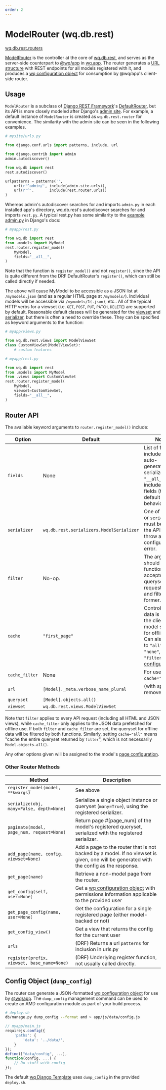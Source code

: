```yaml
---
order: 2
---
```


ModelRouter (wq.db.rest)
========================

[wq.db.rest.routers]

[ModelRouter] is the controller at the core of [wq.db.rest], and serves as the server-side counterpart to [@wq/app] in [wq.app].  The router generates a [URL structure] with REST endpoints for all models registered with it, and produces a [wq configuration object][config] for consumption by @wq/app's client-side router.

## Usage

`ModelRouter` is a subclass of [Django REST Framework]'s [DefaultRouter], but its API is more closely modeled after Django's [admin site].  For example, a default instance of `ModelRouter` is created as `wq.db.rest.router` for convenience.  The similarity with the admin site can be seen in the following examples.

```python
# mysite/urls.py

from django.conf.urls import patterns, include, url

from django.contrib import admin
admin.autodiscover()

from wq.db import rest
rest.autodiscover()

urlpatterns = patterns('',
    url(r'^admin/', include(admin.site.urls)),
    url(r'^',       include(rest.router.urls))
)
```

Whereas admin's autodiscover searches for and imports `admin.py` in each installed app's directory, wq.db.rest's autodiscover searches for and imports `rest.py`.  A typical rest.py has some similarity to the [example admin.py] in Django's docs:

```python
# myapp/rest.py

from wq.db import rest
from .models import MyModel
rest.router.register_model(
    MyModel,
    fields="__all__",
)
```

Note that the function is `register_model()` and not `register()`, since the API is quite different from the DRF DefaultRouter's `register()`, which can still be called directly if needed.

The above will cause MyModel to be accessible as a JSON list at `/mymodels.json` (and as a regular HTML page at `/mymodels/`).  Individual models will be accessible via `/mymodels/1(.json)`, etc..  All of the typical HTTP verbs for a viewset (i.e. `GET`, `POST`, `PUT`, `PATCH`, `DELETE`) are supported by default.  Reasonable default classes will be generated for the [viewset] and [serializer], but there is often a need to override these.  They can be specified as keyword arguments to the function:

```python
# myapp/views.py

from wq.db.rest.views import ModelViewSet
class CustomViewSet(ModelViewSet):
    # custom features
```
```python
# myapp/rest.py

from wq.db import rest
from .models import MyModel
from .views import CustomViewSet
rest.router.register_model(
    MyModel,
    viewset=CustomViewSet,
    fields="__all__",
)
```

## Router API

The available keyword arguments to `router.register_model()` include:

| Option | Default | Notes |
|--------|---------|-------|
| `fields` | None | List of fields to include on the auto-generated serializer.  Use `"__all__"` to include all fields (the old default behavior). |
| `serializer` | `wq.db.rest.serializers.ModelSerializer` | One of `fields` or `serializer` must be set or the API will throw a configuration error.
| `filter` | No-op. | The argument should be a function that accepts a queryset and a request object and filters the former. |
| `cache` | `"first_page"` | Controls which data is set to the client model storage for offline use.  Can also be set to `"all"`, `"none"`, or `"filter"` (see [configuration][config])
| `cache_filter` | None | For use with `cache="filter"`.
| `url` | `[Model]._meta.verbose_name_plural` | (with spaces removed) |
| `queryset` | `[Model].objects.all()` | |
| `viewset` | `wq.db.rest.views.ModelViewSet` | |

Note that `filter` applies to every API request (including all HTML and JSON views), while `cache_filter` only applies to the JSON data prefetched for offline use.  If both `filter` and `cache_filter` are set, the queryset for offline data will be filtered by both functions.  Similarly, setting `cache="all"` means "cache the entire queryset returned by `filter`", which is not necessarily `Model.objects.all()`.

Any other options given will be assigned to the model's [page configuration][config].

### Other Router Methods
| Method | Description |
|--------|-------------|
| `register_model(model, **kwargs)` | See above
| `serialize(obj, many=False, depth=None)` | Serialize a single object instance or queryset (`many=True`), using the registered serializer.
| `paginate(model, page_num, request=None)` | Return page #[page_num] of the model's registered queryset, serialized with the registered serializer.
| `add_page(name, config, viewset=None)` | Add a page to the router that is not backed by a model.  If no viewset is given, one will be generated with the config as the response.
| `get_page(name)` | Retrieve a non-model page from the router.
| `get_config(self, user=None)` | Get a [wq configuration object][config] with permissions information applicable to the provided user
| `get_page_config(name, user=None)` | Get the configuration for a single registered page (either model-backed or not)
| `get_config_view()` | Get a view that returns the config for the current user
| `urls` | (DRF) Returns a url `patterns` for inclusion in urls.py
| `register(prefix, viewset, base_name=None)` | (DRF) Underlying register function, not usually called directly.

## Config Object (`dump_config`)

The router can generate a JSON-formatted [wq configuration object][config] for use by [@wq/app].  The `dump_config` management command can be used to create an AMD configuration module as part of your build process.

```bash
# deploy.sh
db/manage.py dump_config --format amd > app/js/data/config.js
```

```javascript
// myapp/main.js
requirejs.config({
    'paths': {
        'data': '../data/',
    }
});
define(["data/config", ...],
function(config, ...) {
    // Do stuff with config
});
```

The default [wq Django Template] uses `dump_config` in the provided `deploy.sh`.

[wq.db.rest.routers]: https://github.com/wq/wq.db/blob/main/rest/routers.py
[ModelRouter]: https://github.com/wq/wq.db/blob/main/rest/routers.py
[wq.db.rest]: ./rest.md
[@wq/app]: ../@wq/app.md
[wq.app]: ../wq.app/index.md
[URL structure]: ./url-structure.md
[config]: ../wq-configuration-object.md
[Django REST Framework]: http://django-rest-framework.org/
[DefaultRouter]: http://django-rest-framework.org/api-guide/routers
[admin site]: https://docs.djangoproject.com/en/dev/ref/contrib/admin/
[example admin.py]: https://docs.djangoproject.com/en/dev/ref/contrib/admin/#django.contrib.admin.ModelAdmin
[viewset]: ./views.md
[serializer]: ./serializers.md
[wq Django Template]: https://github.com/wq/django-wq-template
